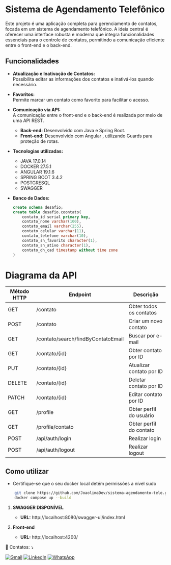 # Sistema de Agendamento Telefônico

Este projeto é uma aplicação completa para gerenciamento de contatos, focada em um sistema de agendamento telefônico. A ideia central é oferecer uma interface robusta e moderna que integra funcionalidades essenciais para o controle de contatos, permitindo a comunicação eficiente entre o front-end e o back-end.

## Funcionalidades


- **Atualização e Inativação de Contatos:**  
  Possibilita editar as informações dos contatos e inativá-los quando necessário.

- **Favoritos:**  
  Permite marcar um contato como favorito para facilitar o acesso.

- **Comunicação via API:**  
  A comunicação entre o front-end e o back-end é realizada por meio de uma API REST.  
  - **Back-end:** Desenvolvido com Java e Spring Boot.  
  - **Front-end:** Desenvolvido com Angular , utilizando Guards para proteção de rotas.
 
- **Tecnologias utilizadas:**
  -  JAVA 17.0.14
  -  DOCKER 27.5.1
  -  ANGULAR 19.1.6
  -  SPRING BOOT 3.4.2
  -  POSTGRESQL
  -  SWAGGER


- **Banco de Dados:**  


  ```sql
  create schema desafio;
  create table desafio.coontato( 
      contato_id serial primary key, 
      contato_nome varchar(100), 
      contato_email varchar(255), 
      contato_celular varchar(11), 
      contato_telefone varchar(10), 
      contato_sn_favorito character(1), 
      contato_sn_ativo character(1), 
      contato_dh_cad timestamp without time zone 
  )

# Diagrama da API 

| Método HTTP | Endpoint                                  | Descrição                    |
|-------------|-------------------------------------------|------------------------------|
| GET         | /contato                                  | Obter todos os contatos      |
| POST        | /contato                                  | Criar um novo contato        |
| GET         | /contato/search/findByContatoEmail        | Buscar por e-mail            |
| GET         | /contato/{id}                             | Obter contato por ID         |
| PUT         | /contato/{id}                             | Atualizar contato por ID     |
| DELETE      | /contato/{id}                             | Deletar contato por ID       |
| PATCH       | /contato/{id}                             | Editar contato por ID        |
| GET         | /profile                                  | Obter perfil do usuário      |
| GET         | /profile/contato                          | Obter perfil do contato      |
| POST        | /api/auth/login                           | Realizar login               |
| POST        | /api/auth/logout                          | Realizar logout              |



## Como utilizar
  - Certifique-se que o seu docker local detém permissões a nível sudo

```bash
    git clone https://github.com/JoaolimaDev/sistema-agendamento-tele.git
    docker compose up --build
```


1. **SWAGGER DISPONÍVEL**
   - **URL:** http://localhost:8080/swagger-ui/index.html

1. **Front-end**
   - **URL:**  http://localhost:4200/


<p align="left">
  💌 Contatos: ⤵️
</p>

<p align="left">
  <a href="mailto:ozymandiasphp@gmail.com" title="Gmail">
  <img src="https://img.shields.io/badge/-Gmail-FF0000?style=flat-square&labelColor=FF0000&logo=gmail&logoColor=white&link=LINK-DO-SEU-GMAIL" alt="Gmail"/></a>
  <a href="https://www.linkedin.com/in/jo%C3%A3o-vitor-de-lima-74441b1b1/" title="LinkedIn">
  <img src="https://img.shields.io/badge/-Linkedin-0e76a8?style=flat-square&logo=Linkedin&logoColor=white&link=LINK-DO-SEU-LINKEDIN" alt="LinkedIn"/></a>
  <a href="https://wa.me/5581989553431" title="WhatsApp">
  <img src="https://img.shields.io/badge/-WhatsApp-25d366?style=flat-square&labelColor=25d366&logo=whatsapp&logoColor=white&link=API-DO-SEU-WHATSAPP" alt="WhatsApp"/></a>
</p>

